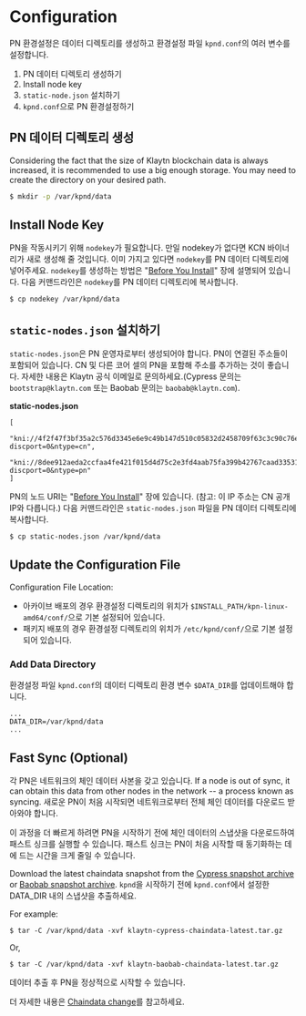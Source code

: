 # Configuration <a id="configuration"></a>

PN 환경설정은 데이터 디렉토리를 생성하고 환경설정 파일 `kpnd.conf`의 여러 변수를 설정합니다.

1. PN 데이터 디렉토리 생성하기
2. Install node key
3. `static-node.json` 설치하기
4. `kpnd.conf`으로 PN 환경설정하기

## PN 데이터 디렉토리 생성 <a id="pn-data-directory-creation"></a>

Considering the fact that the size of Klaytn blockchain data is always increased, it is recommended to use a big enough storage. You may need to create the directory on your desired path.

```bash
$ mkdir -p /var/kpnd/data
```

## Install Node Key <a id="install-node-key"></a>

PN을 작동시키기 위해 `nodekey`가 필요합니다. 만일 nodekey가 없다면 KCN 바이너리가 새로 생성해 줄 것입니다. 이미 가지고 있다면 `nodekey`를 PN 데이터 디렉토리에 넣어주세요. `nodekey`를 생성하는 방법은 "[Before You Install](../before-you-install.md)" 장에 설명되어 있습니다. 다음 커맨드라인은 `nodekey`를 PN 데이터 디렉토리에 복사합니다.

```bash
$ cp nodekey /var/kpnd/data
```

## `static-nodes.json` 설치하기 <a id="install-static-nodes-json"></a>

`static-nodes.json`은 PN 운영자로부터 생성되어야 합니다. PN이 연결된 주소들이 포함되어 있습니다. CN 및 다른 코어 셀의 PN을 포함해 주소를 추가하는 것이 좋습니다. 자세한 내용은 Klaytn 공식 이메일로 문의하세요.(Cypress 문의는 `bootstrap@klaytn.com` 또는 Baobab 문의는 `baobab@klaytn.com`\).

**static-nodes.json**

```text
[
  "kni://4f2f47f3bf35a2c576d3345e6e9c49b147d510c05832d2458709f63c3c90c76ead205975d944ed65e77dd4c6f63ebe1ef21d60da95952bc1e200e7487f4d9e1b@10.11.2.101:32323?discport=0&ntype=cn",
  "kni://8dee912aeda2ccfaa4fe421f015d4d75c2e3fd4aab75fa399b42767caad33531e57f3356b4a4af374593e33ec4320e1325aa2390a7be2489fa6b5724894680eb@10.11.2.102:32323?discport=0&ntype=pn"
]
```

PN의 노드 URI는 "[Before You Install](../before-you-install.md)" 장에 있습니다. \(참고: 이 IP 주소는 CN 공개 IP와 다릅니다.\) 다음 커맨드라인은 `static-nodes.json` 파일을 PN 데이터 디렉토리에 복사합니다.

```bash
$ cp static-nodes.json /var/kpnd/data
```

## Update the Configuration File <a id="update-the-configuration-file"></a>

Configuration File Location:

* 아카이브 배포의 경우 환경설정 디렉토리의 위치가 `$INSTALL_PATH/kpn-linux-amd64/conf/`으로 기본 설정되어 있습니다.
* 패키지 배포의 경우 환경설정 디렉토리의 위치가 `/etc/kpnd/conf/`으로 기본 설정되어 있습니다.

### Add Data Directory  <a id="add-data-directory"></a>

환경설정 파일 `kpnd.conf`의 데이터 디렉토리 환경 변수 `$DATA_DIR`를 업데이트해야 합니다.

```text
...
DATA_DIR=/var/kpnd/data
...
```

## Fast Sync \(Optional\) <a id="fast-sync-optional"></a>

각 PN은 네트워크의 체인 데이터 사본을 갖고 있습니다. If a node is out of sync, it can obtain this data from other nodes in the network -- a process known as syncing. 새로운 PN이 처음 시작되면 네트워크로부터 전체 체인 데이터를 다운로드 받아와야 합니다.

이 과정을 더 빠르게 하려면 PN을 시작하기 전에 체인 데이터의 스냅샷을 다운로드하여 패스트 싱크를 실행할 수 있습니다. 패스트 싱크는 PN이 처음 시작할 때 동기화하는 데에 드는 시간을 크게 줄일 수 있습니다.

Download the latest chaindata snapshot from the [Cypress snapshot archive](http://packages.klaytn.net/cypress/chaindata/) or [Baobab snapshot archive](http://packages.klaytn.net/baobab/chaindata/). `kpnd`을 시작하기 전에 `kpnd.conf`에서 설정한 DATA\_DIR 내의 스냅샷을 추출하세요.

For example:

```text
$ tar -C /var/kpnd/data -xvf klaytn-cypress-chaindata-latest.tar.gz
```

Or,

```text
$ tar -C /var/kpnd/data -xvf klaytn-baobab-chaindata-latest.tar.gz
```

데이터 추출 후 PN을 정상적으로 시작할 수 있습니다.

더 자세한 내용은 [Chaindata change](../../../../../operation-guide/chaindata-change)를 참고하세요.
